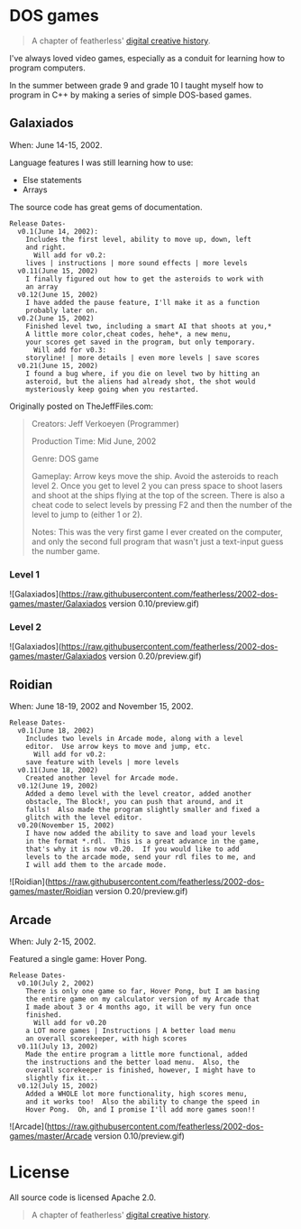 # DOS games

> A chapter of featherless' [digital creative history](https://github.com/featherless/digital-creative-history).

I've always loved video games, especially as a conduit for learning how to program computers.

In the summer between grade 9 and grade 10 I taught myself how to program in C++ by making a series
of simple DOS-based games.

## Galaxiados

When: June 14-15, 2002.

Language features I was still learning how to use:

- Else statements
- Arrays

The source code has great gems of documentation.

    Release Dates-
      v0.1(June 14, 2002):
        Includes the first level, ability to move up, down, left
        and right.
          Will add for v0.2:
        lives | instructions | more sound effects | more levels
      v0.11(June 15, 2002)
        I finally figured out how to get the asteroids to work with
        an array
      v0.12(June 15, 2002)
        I have added the pause feature, I'll make it as a function
        probably later on.
      v0.2(June 15, 2002)
        Finished level two, including a smart AI that shoots at you,*
        A little more color,cheat codes, hehe*, a new menu,
        your scores get saved in the program, but only temporary.
          Will add for v0.3:
        storyline! | more details | even more levels | save scores
      v0.21(June 15, 2002)
        I found a bug where, if you die on level two by hitting an
        asteroid, but the aliens had already shot, the shot would
        mysteriously keep going when you restarted.

Originally posted on TheJeffFiles.com:

> Creators: Jeff Verkoeyen (Programmer)
> 
> Production Time: Mid June, 2002
> 
> Genre: DOS game
> 
> Gameplay: Arrow keys move the ship. Avoid the asteroids to reach level 2. Once you get to level 2 you can press space to shoot lasers and shoot at the ships flying at the top of the screen. There is also a cheat code to select levels by pressing F2 and then the number of the level to jump to (either 1 or 2).
>
> Notes: This was the very first game I ever created on the computer, and only the second full program that wasn't just a text-input guess the number game.

### Level 1

![Galaxiados](https://raw.githubusercontent.com/featherless/2002-dos-games/master/Galaxiados version 0.10/preview.gif)

### Level 2

![Galaxiados](https://raw.githubusercontent.com/featherless/2002-dos-games/master/Galaxiados version 0.20/preview.gif)

## Roidian

When: June 18-19, 2002 and November 15, 2002.

    Release Dates-
      v0.1(June 18, 2002)
        Includes two levels in Arcade mode, along with a level
        editor.  Use arrow keys to move and jump, etc.
          Will add for v0.2:
        save feature with levels | more levels
      v0.11(June 18, 2002)
        Created another level for Arcade mode.
      v0.12(June 19, 2002)
        Added a demo level with the level creator, added another
        obstacle, The Block!, you can push that around, and it
        falls!  Also made the program slightly smaller and fixed a
        glitch with the level editor.
      v0.20(November 15, 2002)
        I have now added the ability to save and load your levels
        in the format *.rdl.  This is a great advance in the game,
        that's why it is now v0.20.  If you would like to add
        levels to the arcade mode, send your rdl files to me, and
        I will add them to the arcade mode.

![Roidian](https://raw.githubusercontent.com/featherless/2002-dos-games/master/Roidian version 0.20/preview.gif)

## Arcade

When: July 2-15, 2002.

Featured a single game: Hover Pong.

    Release Dates-
      v0.10(July 2, 2002)
        There is only one game so far, Hover Pong, but I am basing
        the entire game on my calculator version of my Arcade that
        I made about 3 or 4 months ago, it will be very fun once
        finished.
          Will add for v0.20
        a LOT more games | Instructions | A better load menu
        an overall scorekeeper, with high scores
      v0.11(July 13, 2002)
        Made the entire program a little more functional, added
        the instructions and the better load menu.  Also, the
        overall scorekeeper is finished, however, I might have to
        slightly fix it...
      v0.12(July 15, 2002)
        Added a WHOLE lot more functionality, high scores menu,
        and it works too!  Also the ability to change the speed in
        Hover Pong.  Oh, and I promise I'll add more games soon!!

![Arcade](https://raw.githubusercontent.com/featherless/2002-dos-games/master/Arcade version 0.10/preview.gif)

# License

All source code is licensed Apache 2.0.

> A chapter of featherless' [digital creative history](https://github.com/featherless/digital-creative-history).
